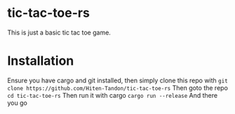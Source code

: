 # tic-tac-toe-rs
This is just a basic tic tac toe game.

# Installation
Ensure you have cargo and git installed, then simply clone this repo with
`git clone https://github.com/Hiten-Tandon/tic-tac-toe-rs`
Then goto the repo
`cd tic-tac-toe-rs`
Then run it with cargo
`cargo run --release`
And there you go
